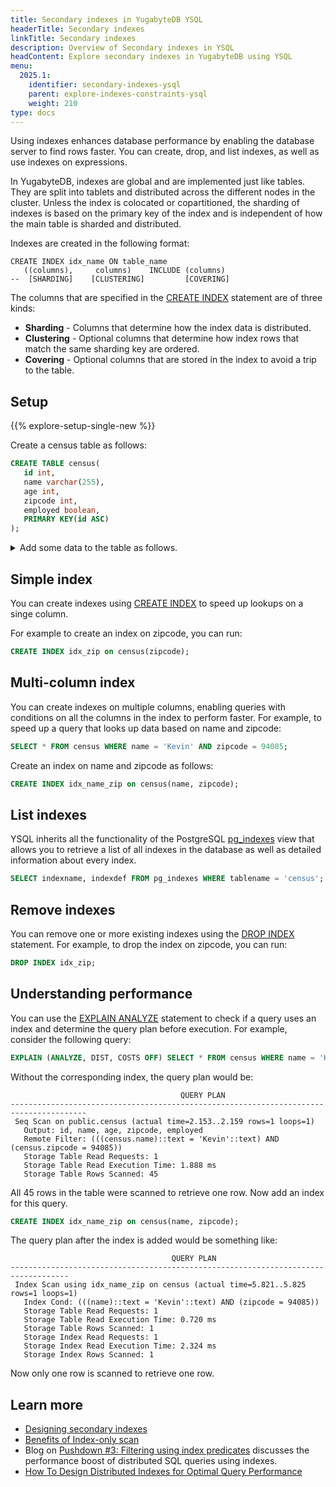```yaml
---
title: Secondary indexes in YugabyteDB YSQL
headerTitle: Secondary indexes
linkTitle: Secondary indexes
description: Overview of Secondary indexes in YSQL
headContent: Explore secondary indexes in YugabyteDB using YSQL
menu:
  2025.1:
    identifier: secondary-indexes-ysql
    parent: explore-indexes-constraints-ysql
    weight: 210
type: docs
---
```


Using indexes enhances database performance by enabling the database server to find rows faster. You can create, drop, and list indexes, as well as use indexes on expressions.

In YugabyteDB, indexes are global and are implemented just like tables. They are split into tablets and distributed across the different nodes in the cluster. Unless the index is colocated or copartitioned, the sharding of indexes is based on the primary key of the index and is independent of how the main table is sharded and distributed.

Indexes are created in the following format:

```sql{.nocopy}
CREATE INDEX idx_name ON table_name
   ((columns),     columns)    INCLUDE (columns)
--  [SHARDING]    [CLUSTERING]         [COVERING]
```

The columns that are specified in the [CREATE INDEX](../../../../api/ysql/the-sql-language/statements/ddl_create_index) statement are of three kinds:

- **Sharding** - Columns that determine how the index data is distributed.
- **Clustering** - Optional columns that determine how index rows that match the same sharding key are ordered.
- **Covering** - Optional columns that are stored in the index to avoid a trip to the table.

## Setup

{{% explore-setup-single-new %}}

Create a census table as follows:

```sql
CREATE TABLE census(
   id int,
   name varchar(255),
   age int,
   zipcode int,
   employed boolean,
   PRIMARY KEY(id ASC)
);
```

<details> <summary>Add some data to the table as follows.</summary>

```sql
INSERT INTO public.census ( id,name,age,zipcode,employed ) VALUES
  (1,'Zachary',55,94085,True),    (2,'James',56,94085,False),    (3,'Kimberly',50,94084,False),
  (4,'Edward',56,94085,True),     (5,'Barry',56,94084,False),    (6,'Tyler',45,94084,False),
  (7,'Nancy',47,94085,False),     (8,'Sarah',52,94084,True),     (9,'Nancy',59,94084,False),
  (10,'Diane',51,94083,False),    (11,'Ashley',42,94083,False),  (12,'Jacqueline',58,94085,False),
  (13,'Benjamin',49,94084,False), (14,'James',48,94083,False),   (15,'Ann',43,94083,False),
  (16,'Aimee',47,94085,True),     (17,'Michael',49,94085,False), (18,'Rebecca',40,94085,False),
  (19,'Kevin',45,94085,True),     (20,'James',45,94084,False),   (21,'Sandra',60,94085,False),
  (22,'Kathleen',40,94085,True),  (23,'William',42,94084,False), (24,'James',42,94083,False),
  (25,'Tyler',50,94085,False),    (26,'James',49,94085,True),    (27,'Kathleen',55,94083,True),
  (28,'Zachary',55,94083,True),   (29,'Rebecca',41,94085,True),  (30,'Jacqueline',49,94085,False),
  (31,'Diane',48,94083,False),    (32,'Sarah',53,94085,True),    (33,'Rebecca',55,94083,True),
  (34,'William',47,94085,False),  (35,'William',60,94085,True),  (36,'Sarah',53,94085,False),
  (37,'Ashley',47,94084,True),    (38,'Ashley',54,94084,False),  (39,'Benjamin',42,94083,False),
  (40,'Tyler',47,94085,True),     (41,'Michael',42,94084,False), (42,'Diane',50,94084,False),
  (43,'Nancy',51,94085,False),    (44,'Rebecca',56,94085,False), (45,'Tyler',41,94085,True);
```

</details>

## Simple index

You can create indexes using [CREATE INDEX](../../../../api/ysql/the-sql-language/statements/ddl_create_index/) to speed up lookups on a singe column.

For example to create an index on zipcode, you can run:

```sql
CREATE INDEX idx_zip on census(zipcode);
```

## Multi-column index

You can create indexes on multiple columns, enabling queries with conditions on all the columns in the index to perform faster. For example, to speed up a query that looks up data based on name and zipcode:

```sql
SELECT * FROM census WHERE name = 'Kevin' AND zipcode = 94085;
```

Create an index on name and zipcode as follows:

```sql
CREATE INDEX idx_name_zip on census(name, zipcode);
```

## List indexes

YSQL inherits all the functionality of the PostgreSQL [pg_indexes](https://www.postgresql.org/docs/12/view-pg-indexes.html) view that allows you to retrieve a list of all indexes in the database as well as detailed information about every index.

```sql
SELECT indexname, indexdef FROM pg_indexes WHERE tablename = 'census';
```

## Remove indexes

You can remove one or more existing indexes using the [DROP INDEX](../../../../api/ysql/the-sql-language/statements/ddl_drop_index/) statement. For example, to drop the index on zipcode, you can run:

```sql
DROP INDEX idx_zip;
```

## Understanding performance

You can use the [EXPLAIN ANALYZE](../../../../api/ysql/the-sql-language/statements/perf_explain/) statement to check if a query uses an index and determine the query plan before execution. For example, consider the following query:

```sql
EXPLAIN (ANALYZE, DIST, COSTS OFF) SELECT * FROM census WHERE name = 'Kevin' AND zipcode = 94085;
```

Without the corresponding index, the query plan would be:

```yaml{.nocopy}
                                      QUERY PLAN
---------------------------------------------------------------------------------------
 Seq Scan on public.census (actual time=2.153..2.159 rows=1 loops=1)
   Output: id, name, age, zipcode, employed
   Remote Filter: (((census.name)::text = 'Kevin'::text) AND (census.zipcode = 94085))
   Storage Table Read Requests: 1
   Storage Table Read Execution Time: 1.888 ms
   Storage Table Rows Scanned: 45
```

All 45 rows in the table were scanned to retrieve one row. Now add an index for this query.

```sql
CREATE INDEX idx_name_zip on census(name, zipcode);
```

The query plan after the index is added would be something like:

```yaml{.nocopy}
                                    QUERY PLAN
-----------------------------------------------------------------------------------
 Index Scan using idx_name_zip on census (actual time=5.821..5.825 rows=1 loops=1)
   Index Cond: (((name)::text = 'Kevin'::text) AND (zipcode = 94085))
   Storage Table Read Requests: 1
   Storage Table Read Execution Time: 0.720 ms
   Storage Table Rows Scanned: 1
   Storage Index Read Requests: 1
   Storage Index Read Execution Time: 2.324 ms
   Storage Index Rows Scanned: 1
```

Now only one row is scanned to retrieve one row.

## Learn more

- [Designing secondary indexes](../../../../develop/data-modeling/secondary-indexes-ysql)
- [Benefits of Index-only scan](https://www.yugabyte.com/blog/how-a-distributed-sql-database-boosts-secondary-index-queries-with-index-only-scan/)
- Blog on [Pushdown #3: Filtering using index predicates](https://www.yugabyte.com/blog/5-query-pushdowns-for-distributed-sql-and-how-they-differ-from-a-traditional-rdbms/) discusses the performance boost of distributed SQL queries using indexes.
- [How To Design Distributed Indexes for Optimal Query Performance](https://www.yugabyte.com/blog/design-indexes-query-performance-distributed-database/)
